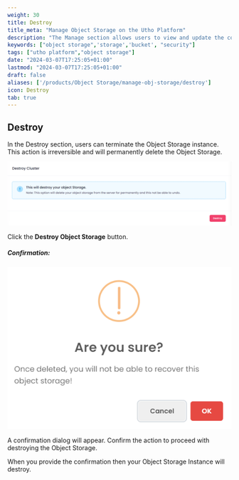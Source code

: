 ```yaml
---
weight: 30
title: Destroy
title_meta: "Manage Object Storage on the Utho Platform"
description: "The Manage section allows users to view and update the configuration of their deployed Object Storages. This section provides a comprehensive interface to manage Object Storage users, configure firewalls, and destroy Object Storage instances."
keywords: ["object storage",'storage','bucket', "security"]
tags: ["utho platform","object storage"]
date: "2024-03-07T17:25:05+01:00"
lastmod: "2024-03-07T17:25:05+01:00"
draft: false 
aliases: ['/products/Object Storage/manage-obj-storage/destroy']
icon: Destroy
tab: true
---
```


## Destroy

In the Destroy section, users can terminate the Object Storage instance. This action is irreversible and will permanently delete the Object Storage.

![Utho-objectStorage-destroy](image/Utho-objectStorage-destroy.png)

Click the **Destroy Object Storage** button.

##### **Confirmation:**

![Utho-objectStorage-destroy-popup](image/Utho-objectStorage-destroy-popup.png)

A confirmation dialog will appear. Confirm the action to proceed with destroying the Object Storage.

When you provide the confirmation then your Object Storage Instance will destroy.
